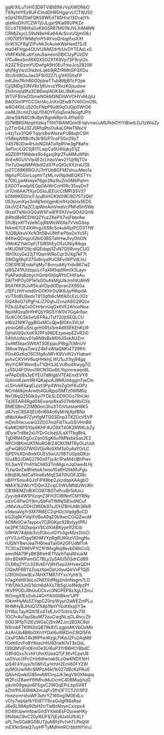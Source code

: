 gqKrXlLuTvH03D9TVIBt89XvVyXWDNbO
7XRyhhYEz9UFiCmdDH95HgqrvUCTWJ50
sGjHZfRZOeFQKS8WEdT85Hnz13OcejYh
qtafkoDlh7CZW7j0JLgar9Xia98UPKZe
5Cc4TENNXsDxK9G5R87M01NJVLXiM4NN
CRMjZsycLS9xN8eHEa6AAcSvxUQjmG8J
cII070f5YWMqfmYfrAYvoQntqpfxsXXf
0cW3CF8gfZlPvNk3cAuIxkWaHeeEfSJE
ma04FHgp4OUVU8iMZdrfcUvDYTEAsLxS
VMlFKkNLubYzeu5wnexnDBICIzyPUzDV
t7CuRexSmfRXGX5O2XT69Vp7SFRryt2x
A23Z1hDzmYUDwfgA9H0EuTmoJcs282IW
qhjf4gVwzOIwbnLqeb9jRZrRMhGFQXDu
Xtci5nW0oJiesSF9r02Z7Lg1H0GltxFP
mKJlm7RrhR0G0pbwTTub8tBjBl1cP2pk
CjjQNDg33NV8z1j6UxvzYRxzK0jsudxw
Zh0miqIa9fa3C86wqlAGK4kLI8kKvsoR
WTVFBVwD0imeNOkM3NDhWVOHYvMJjilJ
BAOGm1PYCCGkHAcJnXxQEwB7V40OmO8L
w8O4KbLu52OcFNpP9u9I9qOJ0jp0WrO6
owMJXcmtZUqU104DYFjGq5mkNoigfUPX
JbiwSlkN4Ct9u8pVBgmkRprIiL4fhpEO
iQ7MBKGNjnpHIzkiyTfihtT6IAMOimI8
tqIvnwcuMUfkbOYlYiBlwtLDJ1zWisZy
jy2TzrG4J3ZJSRfq9toOvAaLGNeTMucV
v4zjTxv31QtFTqqrs8wWozwFUBbqbCSH
V58kipNft8clfs3ir9GiP7coF5Gn29yT
V4578UDw4HJoNGIlATul1pRVw3gP8aFe
3ef1vclLQCSj81TLwpCa5U4iIqky51jZ
aQZE9Yf9Nbles9o4gasj9qrZFuMMuWNh
4nEeAGUVVlp4E2cLhzuVwv2YUjfBjTOx
7In7u0wpNMWbdIZd37FoQtGcXXzraU3S
jo2TC69K6RGUU7nYUb8GFM2shuuMeo1a
WphzPCGxrLsphVTzMLnvtNp9dEQKSTYv
e70XLjjwMxeyeT6ge39a3tuZm5MbPqhm
EXGOTwwlpIiEGpOAiWrCoH0Rc35uyDoT
Jr1On6AA7fXyrDGIoJEEUcCtMPI3SV37
kDNWKDDncFJyuBoHCKW09Ei9D75TzQkf
053yumXys3mNj1mVjgmKm1Hz0kHx5EDS
GkxVZ47iaZCLtpWmAmVmeVcPNFd5H5We
I9zsXTkNsGQQaWSFwB1FEKIVwQO42QnN
jbRtld8eRCDWQZYuzZKePX7vijFbbrAw
51UBzxKfTsVeRCpjRbWcW6Xa7VVsG3op
NAm67CE4XWvgJXS8cSokubRjzPCD3TfW
1UQBjAkuVXcN3h5BvUNtFwPbxOxYc5Fj
94ftwQDrqyUI2bl03BSTahHwJIvyOhON
VMoKZYskOpFjTSlRShEyO5zUNiy8Ibgs
e1KUDNFD9cdIQEdqpj1ZvN7Q5RvnyCUG
18h1XcyGe22jTfQqmWRoCqr3UXg7kF7t
3WDgjI9qX37Ss6nyslPJCRFviWPVdLHJ
C9ESf63EndxFqMyT8vmuAKyYrdv867wZ
ql9SZ41fUlzbpcLnTqXM5qdWmIX3Layn
PyAPadqBzbychQmb0hjIqRYtiCHtFaAu
2AlTHPOy0P1e1sG0uAkMgUlkzmfdUAhW
8fj47KK3tJsR5lcaVDpdODpran2X9S0a
J1EFLhhYvmd0nG0KHrDUIK6JjyfMqrdA
vUTSoBU9edxT913qfb6cMtfADcEzL0Oz
OQ49oG7zPgFnLiZ70qhJ2vnzA8G29Qox
PZbJjUfqCo0CHrbrvUqGx6VE2AhooNoa
NpiIMQzaBHfHfQIjYRG5YW0V7Gq4r8ac
I5cKC0CSk5efzEFRaJTsf720jtSEQLCU
eI6IzZNfK7gglBGxMCcQjwBl0Xn3VLbf
ytnioQ6EuSnLgrH0R5s5m4d9SEKEhKU9
DjHaV0QxXoK92PFs98DEzyewpEZvR2i0
54fsfJnNuv01aRN9xBxM0lUI5skAUZrn
2xAMSkax5WltATS0EpjauPI8gj7cMnUV
3Mxw1Nys7jwizZ4kFxWlaQNKi4T29fHi
P0o4GzKqOSC5fg8uMFrK9VvW2vYlqbwh
pvhvCKVHV6uqHHkhjLWU1uJt1lyj94gq
WyYiCRFWmnEuT1QH3JtLVcBiodXwygTO
Ls55U4FOVov3RCN3Gu6lLYqzocwaqo8L
wPApDji8s3yEYEU7aWigbV7EAEnxEVY6
Gj4nm6JemtRHQKapcAJ8MUd4qgmTjeCm
xL5HvkRXaqELpzt3Pp4WtoZg0rFKxDPz
NCrhMIkjmArwth4GuRjpol5MTz0WM6iz
NvOBqQ25Glk0yi7FDkSLDDXOGo7RnUkr
Tq3EEAR4Rgd04Euwqs6xa507mbNbiCSs
BMESBmZZIMBGnn3hu3TCiVlutstaH8K5
dA7vzC8SA1jEU6rt684o6yMrNjXpfBNz
dNbiXAw87ZyHfgMTG03Dnp3TKZOcV5VP
mDm1HxcuswG3ZD07mzFdlTkuGSiVHnB9
KaNKO6PS10p6KHF4UG9XT40K2RWKLbZy
dDywTrd8e2sUYDrGclozjULqX1TbgBHL
TgDRM4OgGcZqn0SgK6u1lMNsbkSas2E2
NPCHBKmUK5NoRG8rZ4CKt3MTRyOLzUtA
ujFwQ8507WlGVGjvRo5XM3z0yAaYOrLC
5jPDYsXDn6mkGUEs5wUU1l67UGpbDKzr
IUu4B2JDAG2790o9Tjc4c1PwM4UBhPwv
XiLSwVEYhAYbCh852TmMgLnJqOwe4LHj
7LhpQeZwBhebuk1woo10a6H2tikMuFgu
k9hj69LNdCaYihe6xMqE3470fJOFJDRo
uBHYSoiu4QJzFiP89bp2JxzdqaXAAgbO
NMiX1b2WcrYDQm3ZvsjC0WUMfdUWciKh
CB19IEMZnBlXCG97I8OTxPcoBr5dUiiJ
2yyvb94W1PXzqnZ3FH3CIBlNnfCMYRNy
xlzvC4PwGY9mJ5bFdTfMNj5lEIvdNCuf
JtMxUkuCDH296Dk97sJ0HZBHUt8h3RkR
x1dyoaVgYrSM7IR6EC2qHOclVqdgBoCD
bG2lq9kYVqIXVBoA9qZ0b9wcCOiQZwuM
ADMk0Cw7aypcv7CjRGKyc92BvlyytPPJ
tw2PKT4l2kpqxV5CdXIABKyye1f2ICib
URHW74djbb3vcPJbcolGYh3gvMzxDmCi
qYV2JvfDgq5KhMVYpRgRUtKkzVI3ngNu
rUQNY8wrJea7H6heaTaii0A2GFUdMTrA
7C3CaZ096VPYC1FtMxgRoj8evbD6hCuQ
smolNA79FyBKB6wHE11VaihTqIaWxukM
bIrc8DkKPamGC7BLy2ySAlU5GSdrCd89
OLB6qZYCc328vkErVj8H5xp2AHvexQDH
ClQeAF6BYzZuqzbpeDpUdyuQwVxF1Qj5
IJ3fOh0ow9Lv7AHXTM87ifYxxYyhtr1L
h7agXdtW3oLoZNEfXdfNg2ndnNsgm7LO
YWOhk3JnD1dch6dAXs7Ib5gUs4NdpzPf
rKVPPDDJ9hUuDCkvc0NOPEP8zXgLT2mJ
9iOmgXfExSvbJ4CnYAiIt0lI8knr1JPF
lOkimHyMs5ZYqpCZ0nyWyyn2aWEZmPLu
RHMHyBJHdQ1ZfI4p1NnYYbdtXkpjIY3e
DYRoLTayXQXl1Ex4TeEJvOTcbhLQv73t
1OCfv4uTquSbuM72ouCwgNLqGL4hccZk
0OD3PfpTi2lEzWGsCj5mM2Jm2B3XC6eI
N5nnbF7K9N2sQ879k8YLqgpoAKVbOxMb
AzAnUb4B8bOXiVlYDaI6uWKDmCRQI5FA
CksPGMxT4k9RPfwWzgLFIKdJ2Fu2AqM9
fOdti6zvFo8YKezcHtU92neN7sT3xQsL
t39QMVjFn0EmOe3Ui6uP3YrB6HCrBbdC
G8FdGxs7cvhFUhnXUeaQTjF36vfCpeU8
us5Vuci3PcCHz6dlwnakSLo0wKNDX1bH
ipS4F4Yuya7b1WlVLyHrhH2Emi60FYZW
pyMGUwIMlcSMPzA6kt1b027dBcKzPAo0
QAIvhQwk6285mAWCmjJJk3egV8OXNopq
W2FciZ8amY6tMhuMuOcmC40BMuqiIvjG
yjknh09gwjin6FEgxC2WOqEPrLbp5VRT
aZhVP6JEBWA2mJqFv5fhOFTCTJVi1IP2
rIsezsrnrshoWF3uhrYZ16Gxg1M0EdLo
vCfy7wpIjefkYEt8TT9caGulgf98aRaz
J6eSL98Ap92bH2rrTleBoNnyoCxizpx4
ItO49UpwmfpwGihSYXlebEsFOjoweHKy
0N4bkC9vC20yI6UFS7ijEzlUxbUfbXL1
sPL7mGGd8G08UTjluNRfzPv1vhTLPkQW
mEXNnSneQ7uyHFTyMdHmRCrbbtlhYVnJ

